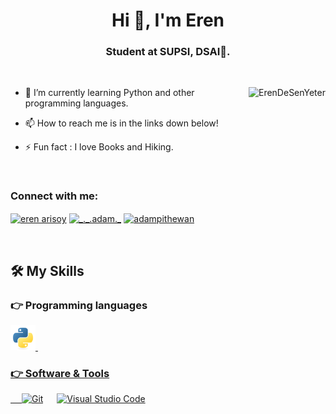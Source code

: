 <h1 align="center">Hi 👋, I'm Eren </h1>
<h3 align="center">Student at SUPSI, DSAI🌟.</h3>

<br>

<p><img align="right" src="https://github.com/ErenDeSenYeter/ErenDeSenYeter/blob/main/animation_500_kxa883sd.gif" alt="ErenDeSenYeter" />



- 🌱 I’m currently learning Python and other programming languages.

- 📫 How to reach me is in the links down below!

- ⚡ Fun fact : I love Books and Hiking.

<br>

<h3 align="left">Connect with me:</h3>
<p align="left">
  <a href="https://www.linkedin.com/in/eren-de-sen-yeter/" target="blank"><img align="center" 
      src="https://raw.githubusercontent.com/rahuldkjain/github-profile-readme-generator/master/src/images/icons/Social/linked-in-alt.svg"
      alt="eren arisoy" height="30" width="40" /></a>
  <a href="https://www.instagram.com/erendesenyeter/" target="blank"><img align="center"
      src="https://raw.githubusercontent.com/rahuldkjain/github-profile-readme-generator/master/src/images/icons/Social/instagram.svg"
      alt="_._.adam._" height="30" width="40" /></a>
  <a href="https://twitter.com/DrrmmuS" target="blank"><img align="center"
      src="https://raw.githubusercontent.com/rahuldkjain/github-profile-readme-generator/master/src/images/icons/Social/twitter.svg"
      alt="adampithewan" height="30" width="40" /></a>
</p>

<br>

## 🛠️ My Skills

### 👉 Programming languages

<p align=
      width="40" height="40" /> </a> <a href="https://www.python.org" target="_blank" rel="noreferrer"> <img
      src="https://raw.githubusercontent.com/devicons/devicon/master/icons/python/python-original.svg" alt="python"
      width="40" height="40" /> </a> <a href="https://reactjs.org/" target="_blank" rel="noreferrer"> <img
 <a ![Visual Studio Code]href="https://img.shields.io/badge/VisualStudioCode-0078d7.svg?style=for-the-badge&logo=visual-studio-code&logoColor=white)"
  </a>
</p>

### 👉 Software & Tools

<p>
  &emsp;
    <a href="#"><img alt="Git" src="https://img.shields.io/badge/Git%20-%23F05033.svg?logo=git&logoColor=white"></a>
  &emsp;
    <a href="#"><img alt="Visual Studio Code" src="https://img.shields.io/badge/Visual%20Studio%20Code-0078d7.svg?logo=visual-studio-code&logoColor=white"></a>
  &emsp;
</p>

<br/>
